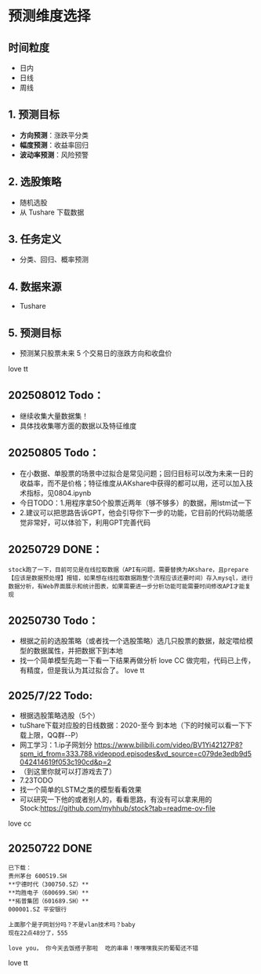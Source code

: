 # 预测维度选择

## 时间粒度
- 日内
- 日线
- 周线

## 1. 预测目标
- **方向预测**：涨跌平分类
- **幅度预测**：收益率回归
- **波动率预测**：风险预警

## 2. 选股策略
- 随机选股
- 从 Tushare 下载数据

## 3. 任务定义
- 分类、回归、概率预测

## 4. 数据来源
- Tushare

## 5. 预测目标
- 预测某只股票未来 5 个交易日的涨跌方向和收盘价

love tt


## 202508012 Todo：
 - 继续收集大量数据集！
 - 具体找收集哪方面的数据以及特征维度


## 20250805 Todo：
 - 在小数据、单股票的场景中过拟合是常见问题；回归目标可以改为未来一日的收益率，而不是价格；特征维度从AKshare中获得的都可以用，还可以加入技术指标，见0804.ipynb
 - 今日TODO：1.用程序拿50个股票近两年（够不够多）的数据，用lstm试一下
 - 2.建议可以把思路告诉GPT，他会引导你下一步的功能，它目前的代码功能感觉非常好，可以体验下，利用GPT完善代码

## 20250729 DONE：
    stock跑了一下，目前可见是在线拉取数据（API有问题，需要替换为AKshare，且prepare【应该是数据预处理】报错，如果想在线拉取数据跑整个流程应该还要时间）存入mysql，进行数据分析，有Web界面展示和统计图表，如果需要进一步分析功能可能需要时间修改API才能复现
## 20250730 Todo：
 - 根据之前的选股策略（或者找一个选股策略）选几只股票的数据，敲定喂给模型的数据属性，并把数据下到本地
 - 找一个简单模型先跑一下看一下结果再做分析
   love CC
   做完啦，代码已上传，有精度，但是我认为其过拟合了。
   love tt
   
## 2025/7/22 Todo:
- 根据选股策略选股（5个）
- tuShare下载对应股的日线数据：2020-至今 到本地（下的时候可以看一下下载上限，QQ群--P）
- 网工学习：1.ip子网划分 https://www.bilibili.com/video/BV1Yi42127P8?spm_id_from=333.788.videopod.episodes&vd_source=c079de3edb9d5042414619f053c190cd&p=2
- （到这里你就可以打游戏去了）
- 7.23TODO
- 找一个简单的LSTM之类的模型看看效果
- 可以研究一下他的或者别人的，看看思路，有没有可以拿来用的Stock:https://github.com/myhhub/stock?tab=readme-ov-file

love cc

## 20250722 DONE
    已下载：
    贵州茅台 600519.SH
    **宁德时代（300750.SZ）**
    **均胜电子（600699.SH）**
    **拓普集团（601689.SH）**
    000001.SZ 平安银行

    上面那个是子网划分吗？不是vlan技术吗？baby
    现在22点48分了，555

    love you， 你今天去饭搭子那啦  吃的串串！嘿嘿嘿我买的葡萄还不错

love tt




